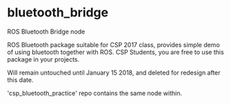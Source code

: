 # bluetooth_bridge
ROS Bluetooth Bridge node

ROS Bluetooth package suitable for CSP 2017 class, provides simple demo of using bluetooth together with ROS.
CSP Students, you are free to use this package in your projects.

Will remain untouched until January 15 2018, and deleted for redesign after this date.

'csp_bluetooth_practice' repo contains the same node within.
